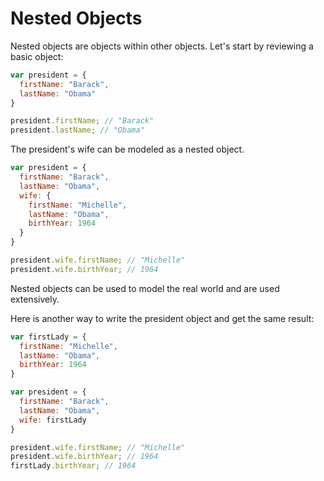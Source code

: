 # Nested Objects

Nested objects are objects within other objects.  Let's start by reviewing a basic object:

```javascript
var president = {
  firstName: "Barack",
  lastName: "Obama"
}

president.firstName; // "Barack"
president.lastName; // "Obama"
```

The president's wife can be modeled as a nested object.

```javascript
var president = {
  firstName: "Barack",
  lastName: "Obama",
  wife: {
    firstName: "Michelle",
    lastName: "Obama",
    birthYear: 1964
  }
}

president.wife.firstName; // "Michelle"
president.wife.birthYear; // 1964
```

Nested objects can be used to model the real world and are used extensively.

Here is another way to write the president object and get the same result:

```javascript
var firstLady = {
  firstName: "Michelle",
  lastName: "Obama",
  birthYear: 1964
}

var president = {
  firstName: "Barack",
  lastName: "Obama",
  wife: firstLady
}

president.wife.firstName; // "Michelle"
president.wife.birthYear; // 1964
firstLady.birthYear; // 1964
```
